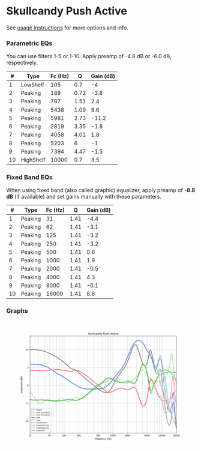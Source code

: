 # Skullcandy Push Active
See [usage instructions](https://github.com/jaakkopasanen/AutoEq#usage) for more options and info.

### Parametric EQs
You can use filters 1-5 or 1-10. Apply preamp of -4.8 dB or -6.0 dB, respectively.

|   # | Type      |   Fc (Hz) |    Q |   Gain (dB) |
|-----|-----------|-----------|------|-------------|
|   1 | LowShelf  |       105 | 0.7  |        -4   |
|   2 | Peaking   |       189 | 0.72 |        -3.8 |
|   3 | Peaking   |       787 | 1.51 |         2.4 |
|   4 | Peaking   |      5438 | 1.09 |         9.6 |
|   5 | Peaking   |      5981 | 2.73 |       -11.2 |
|   6 | Peaking   |      2819 | 3.35 |        -1.8 |
|   7 | Peaking   |      4058 | 4.01 |         1.8 |
|   8 | Peaking   |      5203 | 6    |        -1   |
|   9 | Peaking   |      7394 | 4.47 |        -1.5 |
|  10 | HighShelf |     10000 | 0.7  |         3.5 |

### Fixed Band EQs
When using fixed band (also called graphic) equalizer, apply preamp of **-8.8 dB** (if available) and set gains manually with these parameters.

|   # | Type    |   Fc (Hz) |    Q |   Gain (dB) |
|-----|---------|-----------|------|-------------|
|   1 | Peaking |        31 | 1.41 |        -4.4 |
|   2 | Peaking |        62 | 1.41 |        -3.1 |
|   3 | Peaking |       125 | 1.41 |        -3.2 |
|   4 | Peaking |       250 | 1.41 |        -3.2 |
|   5 | Peaking |       500 | 1.41 |         0.6 |
|   6 | Peaking |      1000 | 1.41 |         1.9 |
|   7 | Peaking |      2000 | 1.41 |        -0.5 |
|   8 | Peaking |      4000 | 1.41 |         4.3 |
|   9 | Peaking |      8000 | 1.41 |        -0.1 |
|  10 | Peaking |     16000 | 1.41 |         8.8 |

### Graphs
![](./Skullcandy%20Push%20Active.png)
